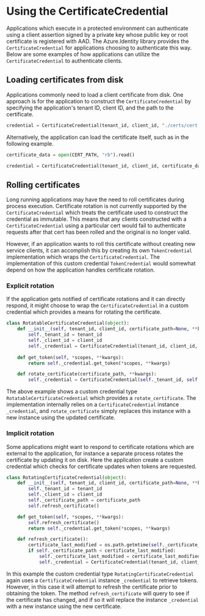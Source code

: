 # Using the CertificateCredential

Applications which execute in a protected environment can authenticate using a client assertion signed by a private key whose public key or root certificate is registered with AAD. The Azure.Identity library provides the `CertificateCredential` for applications choosing to authenticate this way. Below are some examples of how applications can utilize the `CertificateCredential` to authenticate clients.


## Loading certificates from disk

Applications commonly need to load a client certificate from disk. One approach is for the application to construct the `CertificateCredential` by specifying the application's tenant ID, client ID, and the path to the certificate.

```py
credential = CertificateCredential(tenant_id, client_id, "./certs/cert.pfx")
```
Alternatively, the application can load the certificate itself, such as in the following example.

```py
certificate_data = open(CERT_PATH, "rb").read()

credential = CertificateCredential(tenant_id, client_id, certificate_data=certificate_data)
```

## Rolling certificates

Long running applications may have the need to roll certificates during process execution. Certificate rotation is not currently supported by the `CertificateCredential` which treats the certificate used to construct the credential as immutable. This means that any clients constructed with a `CertificateCredential` using a particular cert would fail to authenticate requests after that cert has been rolled and the original is no longer valid. 

However, if an application wants to roll this certificate without creating new service clients, it can accomplish this by creating its own `TokenCredential` implementation which wraps the `CertificateCredential`. The implementation of this custom credential `TokenCredential` would somewhat depend on how the application handles certificate rotation.

### Explicit rotation

If the application gets notified of certificate rotations and it can directly respond, it might choose to wrap the `CertificateCredential` in a custom credential which provides a means for rotating the certificate. 

```py
class RotatableCertificateCredential(object):
    def __init__(self, tenant_id, client_id, certificate_path=None, **kwargs):
        self._tenant_id = tenant_id
        self._client_id = client_id
        self._credential = CertificateCredential(tenant_id, client_id, certificate_path,**kwargs)
    
    def get_token(self, *scopes, **kwargs):
        return self._credential.get_token(*scopes, **kwargs)

    def rotate_certificate(certificate_path, **kwargs):
        self._credential = CertificateCredential(self._tenant_id, self._client_id, certificate_path, **kwargs)
```

The above example shows a custom credential type `RotatableCertificateCredential` which provides a `rotate_certificate`. The implementation internally relies on a `CertificateCredential` instance `_credential`, and `rotate_certificate` simply replaces this instance with a new instance using the updated certificate.

### Implicit rotation
Some applications might want to respond to certificate rotations which are external to the application, for instance a separate process rotates the certificate by updating it on disk. Here the application create a custom credential which checks for certificate updates when tokens are requested. 

```py
class RotatingCertificateCredential(object):
    def __init__(self, tenant_id, client_id, certificate_path=None, **kwargs):
        self._tenant_id = tenant_id
        self._client_id = client_id
        self._certificate_path = certificate_path
        self.refresh_certificate()

    def get_token(self, *scopes, **kwargs):
        self.refresh_certificate()
        return self._credential.get_token(*scopes, **kwargs)

    def refresh_certificate():
        certificate_last_modified = os.path.getmtime(self._certificate_path)
        if self._certificate_path < certificate_last_modified:
            self._certificate_last_modified = certificate_last_modified
            self._credential = CertificateCredential(tenant_id, client_id, certificate_path,**kwargs)
```

In this example the custom credential type `RotatingCertificateCredential` again uses a `CertificateCredential` instance `_credential` to retrieve tokens. However, in this case it will attempt to refresh the certificate prior to obtaining the token. The method `refresh_certificate` will query to see if the certificate has changed, and if so it will replace the instance `_credential` with a new instance using the new certificate.